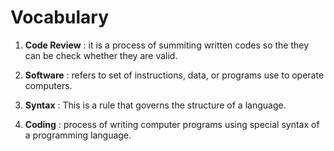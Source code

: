 # Vocabulary

1. **Code Review** : it is a process of summiting written codes so the they can be check whether they are valid.
  
2. **Software** : refers to set of instructions, data, or programs use to operate computers.

3. **Syntax** : This is a rule that governs the structure of a language.

4. **Coding** : process of writing computer programs using special syntax of a programming language.